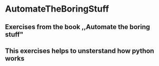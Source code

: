 # AutomateTheBoringStuff
## Exercises from the book ,,Automate the boring stuff"
## This exercises helps to unsterstand how python works